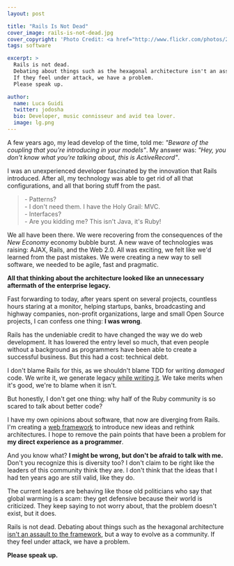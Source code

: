 ```yaml
---
layout: post

title: "Rails Is Not Dead"
cover_image: rails-is-not-dead.jpg
cover_copyright: 'Photo Credit: <a href="http://www.flickr.com/photos/22746515@N02/7478150130/">Bert Kaufmann</a> via <a href="http://compfight.com">Compfight</a> <a href="https://creativecommons.org/licenses/by-sa/2.0/">cc</a>'
tags: software

excerpt: >
  Rails is not dead.
  Debating about things such as the hexagonal architecture isn't an assault to the framework, but a way to evolve as a community.
  If they feel under attack, we have a problem.
  Please speak up.

author:
  name: Luca Guidi
  twitter: jodosha
  bio: Developer, music connisseur and avid tea lover.
  image: lg.png
---
```


A few years ago, my lead develop of the time, told me: _"Beware of the coupling that you're introducing in your models"_.
My answer was: _"Hey, you don't know what you're talking about, this is ActiveRecord"_.

I was an unexperienced developer fascinated by the innovation that Rails introduced.
After all, my technology was able to get rid of all that configurations, and all that boring stuff from the past.

<blockquote>
- Patterns?<br/>
- I don't need them. I have the Holy Grail: MVC.<br />
- Interfaces?<br />
- Are you kidding me? This isn't Java, it's Ruby!
</blockquote>

We all have been there.
We were recovering from the consequences of the _New Economy_ economy bubble burst.
A new wave of technologies was raising: AJAX, Rails, and the Web 2.0.
All was exciting, we felt like we'd learned from the past mistakes.
We were creating a new way to sell software, we needed to be agile, fast and pragmatic.

**All that thinking about the architecture looked like an unnecessary aftermath of the enterprise legacy.**

Fast forwarding to today, after years spent on several projects, countless hours staring at a monitor, helping startups, banks, broadcasting and highway companies, non-profit organizations, large and small Open Source projects, I can confess one thing: **I was wrong**.

Rails has the undeniable credit to have changed the way we do web development.
It has lowered the entry level so much, that even people without a background as programmers have been able to create a successful business.
But this had a cost: technical debt.

I don't blame Rails for this, as we shouldn't blame TDD for writing _damaged_ code.
We write it, we generate legacy [while writing it](https://vimeo.com/1752667).
We take merits when it's good, we're to blame when it isn't.

But honestly, I don't get one thing: why half of the Ruby community is so scared to talk about better code?

I have my own opinions about software, that now are diverging from Rails.
I'm creating a [web framework](http://lotusrb.org) to introduce new ideas and rethink architectures.
I hope to remove the pain points that have been a problem for **my direct experience as a programmer**.

And you know what? **I might be wrong, but don't be afraid to talk with me.**
Don't you recognize this is diversity too?
I don't claim to be right like the leaders of this community think they are.
I don't think that the ideas that I had ten years ago are still valid, like they do.

The current leaders are behaving like those old politicians who say that global warming is a scam: they get defensive because their world is criticized.
They keep saying to not worry about, that the problem doesn't exist, but it does.

Rails is not dead.
Debating about things such as the hexagonal architecture [isn't an assault to the framework](http://pivotallabs.com/hexagonal-rails-and-the-ludicrous-terminal-application/), but a way to evolve as a community.
If they feel under attack, we have a problem.

**Please speak up.**
